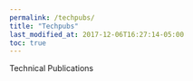 ```yaml
---
permalink: /techpubs/
title: "Techpubs"
last_modified_at: 2017-12-06T16:27:14-05:00
toc: true
---
```


Technical Publications

